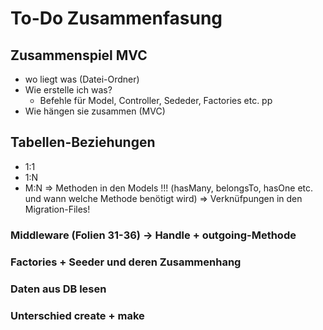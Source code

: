 # To-Do Zusammenfasung
## Zusammenspiel MVC
  - wo liegt was (Datei-Ordner)
  - Wie erstelle ich was? 
    - Befehle für Model, Controller, Sededer, Factories etc. pp
  - Wie hängen sie zusammen (MVC)
  
## Tabellen-Beziehungen
  - 1:1
  - 1:N
  - M:N
  => Methoden in den Models !!! (hasMany, belongsTo, hasOne etc. und wann welche Methode benötigt wird)
  => Verknüfpungen in den Migration-Files!

### Middleware (Folien 31-36) -> Handle + outgoing-Methode

### Factories + Seeder und deren Zusammenhang

### Daten aus DB lesen

### Unterschied create + make
